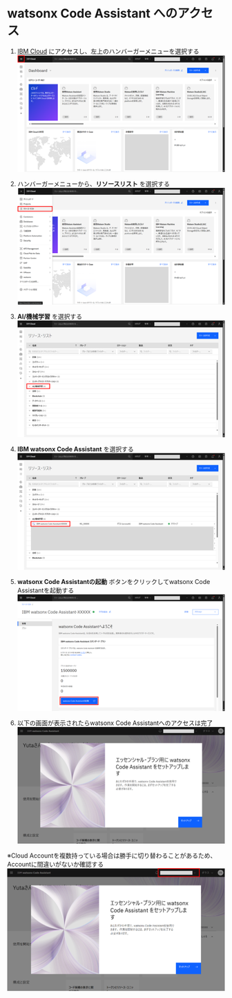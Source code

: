# watsonx Code Assistant へのアクセス

1. [IBM Cloud](https://cloud.ibm.com/) にアクセスし、左上のハンバーガーメニューを選択する
![](./images/02_01_001.png)

1. ハンバーガーメニューから、**リソースリスト** を選択する
![](./images/02_01_002.png)

1. **AI/機械学習** を選択する
![](./images/02_01_003.png)

1. **IBM watsonx Code Assistant** を選択する
![](./images/02_01_004.png)

1. **watsonx Code Assistantの起動** ボタンをクリックしてwatsonx Code Assistantを起動する
![](./images/02_01_005.png)

1. 以下の画面が表示されたらwatsonx Code Assistantへのアクセスは完了
![](./images/02_01_006.png)

※Cloud Accountを複数持っている場合は勝手に切り替わることがあるため、Accountに間違いがないか確認する
![](./images/02_01_007.png)
